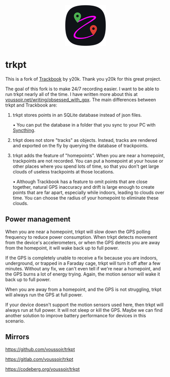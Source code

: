 <p align="center"><img src="https://raw.githubusercontent.com/voussoir/trkpt/master/trkpt_squircle_128x128.png"/></p>

trkpt
=====

This is a fork of [Trackbook](https://codeberg.org/y20k/trackbook) by y20k. Thank you y20k for this great project.

The goal of this fork is to make 24/7 recording easier. I want to be able to run trkpt nearly all of the time. I have written more about this at [voussoir.net/writing/obsessed_with_gpx](https://voussoir.net/writing/obsessed_with_gpx). The main differences between trkpt and Trackbook are:

1. trkpt stores points in an SQLite database instead of json files.

    &bull; You can put the database in a folder that you sync to your PC with [Syncthing](https://f-droid.org/en/packages/com.nutomic.syncthingandroid/).

2. trkpt does not store "tracks" as objects. Instead, tracks are rendered and exported on the fly by querying the database of trackpoints.

3. trkpt adds the feature of "homepoints". When you are near a homepoint, trackpoints are not recorded. You can put a homepoint at your house or other places where you spend lots of time, so that you don't get large clouds of useless trackpoints at those locations.

    &bull; Although Trackbook has a feature to omit points that are close together, natural GPS inaccuracy and drift is large enough to create points that are far apart, especially while indoors, leading to clouds over time. You can choose the radius of your homepoint to eliminate these clouds.

## Power management

When you are near a homepoint, trkpt will slow down the GPS polling frequency to reduce power consumption. When trkpt detects movement from the device's accelerometers, or when the GPS detects you are away from the homepoint, it will wake back up to full power.

If the GPS is completely unable to receive a fix because you are indoors, underground, or trapped in a Faraday cage, trkpt will turn it off after a few minutes. Without any fix, we can't even tell if we're near a homepoint, and the GPS burns a lot of energy trying. Again, the motion sensor will wake it back up to full power.

When you are away from a homepoint, and the GPS is not struggling, trkpt will always run the GPS at full power.

If your device doesn't support the motion sensors used here, then trkpt will always run at full power. It will not sleep or kill the GPS. Maybe we can find another solution to improve battery performance for devices in this scenario.

## Mirrors

https://github.com/voussoir/trkpt

https://gitlab.com/voussoir/trkpt

https://codeberg.org/voussoir/trkpt

